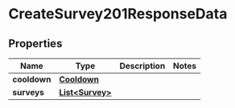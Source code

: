 

# CreateSurvey201ResponseData


## Properties

| Name | Type | Description | Notes |
|------------ | ------------- | ------------- | -------------|
|**cooldown** | [**Cooldown**](Cooldown.md) |  |  |
|**surveys** | [**List&lt;Survey&gt;**](Survey.md) |  |  |



